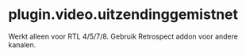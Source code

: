 # plugin.video.uitzendinggemistnet
 Werkt alleen voor RTL 4/5/7/8. Gebruik Retrospect addon voor andere kanalen.
